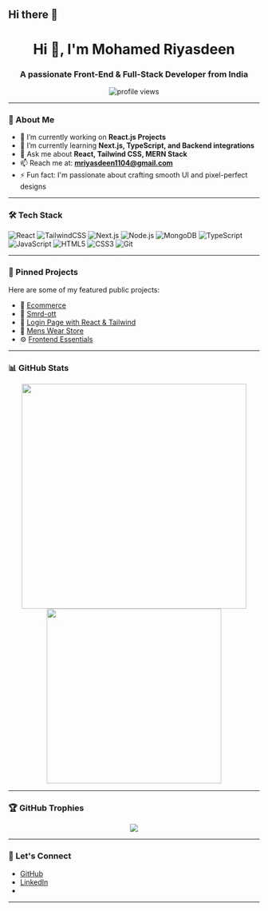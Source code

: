 ## Hi there 👋

<!--
**Smrd1104/Smrd1104** is a ✨ _special_ ✨ repository because its `README.md` (this file) appears on your GitHub profile.

Here are some ideas to get you started:

- 🔭 I’m currently working on ...
- 🌱 I’m currently learning ...
- 👯 I’m looking to collaborate on ...
- 🤔 I’m looking for help with ...
- 💬 Ask me about ...
- 📫 How to reach me: ...
- 😄 Pronouns: ...
- ⚡ Fun fact: ...
--> 

<h1 align="center">Hi 👋, I'm Mohamed Riyasdeen</h1>
<h3 align="center">A passionate Front-End & Full-Stack Developer from India</h3>

<p align="center">
  <img src="https://komarev.com/ghpvc/?username=Smrd1104&label=Profile%20views&color=0e75b6&style=flat" alt="profile views" />
</p>

---

### 🚀 About Me

- 🔭 I’m currently working on **React.js Projects**
- 🌱 I’m currently learning **Next.js, TypeScript, and Backend integrations**
- 💬 Ask me about **React, Tailwind CSS, MERN Stack**
- 📫 Reach me at: **mriyasdeen1104@gmail.com**
- ⚡ Fun fact: I'm passionate about crafting smooth UI and pixel-perfect designs

---

### 🛠️ Tech Stack

![React](https://img.shields.io/badge/-React-black?style=flat-square&logo=react)
![TailwindCSS](https://img.shields.io/badge/-TailwindCSS-black?style=flat-square&logo=tailwind-css)
![Next.js](https://img.shields.io/badge/-Next.js-black?style=flat-square&logo=next.js)
![Node.js](https://img.shields.io/badge/-Node.js-black?style=flat-square&logo=node.js)
![MongoDB](https://img.shields.io/badge/-MongoDB-black?style=flat-square&logo=mongodb)
![TypeScript](https://img.shields.io/badge/-TypeScript-black?style=flat-square&logo=typescript)
![JavaScript](https://img.shields.io/badge/-JavaScript-black?style=flat-square&logo=javascript)
![HTML5](https://img.shields.io/badge/-HTML5-black?style=flat-square&logo=html5)
![CSS3](https://img.shields.io/badge/-CSS3-black?style=flat-square&logo=css3)
![Git](https://img.shields.io/badge/-Git-black?style=flat-square&logo=git)

---

### 📌 Pinned Projects

Here are some of my featured public projects:

- 🛒 [Ecommerce](https://github.com/Smrd1104/ecommerce)
- 🧪 [Smrd-ott](https://github.com/Smrd1104/smrd-ott)
- 🎨 [Login Page with React & Tailwind](https://github.com/Smrd1104/login-page-react-tailwind)
- 🧥 [Mens Wear Store](https://github.com/Smrd1104/mens-wear)
- ⚙️ [Frontend Essentials](https://github.com/Smrd1104/frontend)

---

### 📊 GitHub Stats

<p align="center">
  <img src="https://github-readme-stats.vercel.app/api?username=Smrd1104&show_icons=true&theme=radical" width="450" />
  <img src="https://github-readme-stats.vercel.app/api/top-langs/?username=Smrd1104&layout=compact&theme=radical" width="350" />
</p>

---

### 🏆 GitHub Trophies

<p align="center">
  <img src="https://github-profile-trophy.vercel.app/?username=Smrd1104&theme=radical&column=7" />
</p>

---

### 🤝 Let's Connect

- [GitHub](https://github.com/Smrd1104)
- [LinkedIn](https://linkedin.com/in/YOUR-LINK) <!-- Replace with your actual LinkedIn link -->
-

---


